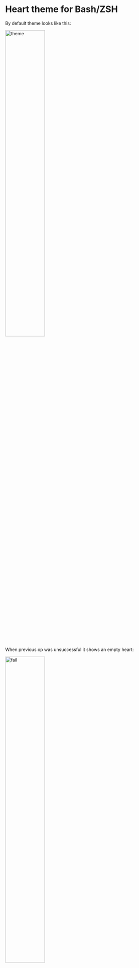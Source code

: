 # Heart theme for Bash/ZSH

By default theme looks like this:

<img alt="theme" src="https://github.com/gko/heart-theme/raw/master/theme.png" width="50%" />

When previous op was unsuccessful it shows an empty heart:

<img alt="fail" src="https://github.com/gko/heart-theme/raw/master/fail.png" width="50%" />

## License

MIT
